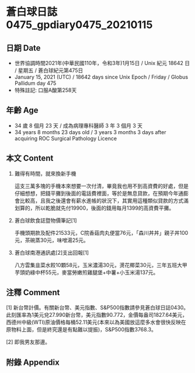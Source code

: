 [_metadata_:encoding]: - "utf-8"
[_metadata_:language]: - "zh-Hant-TW"
[_metadata_:fileformat]: - "markdown"
[_metadata_:MIME_type]: - "text/plain"
[_metadata_:markdown_version]: - "commonmark version 0.29"
[_metadata_:markdown_spec]: - "https://spec.commonmark.org/0.29/"

# 蒼白球日誌0475_gpdiary0475_20210115 #

## 日期 Date ##

* 世界協調時間2021年(中華民國110年，令和3年)1月15日 / Unix 紀元 18642 日 / 星期五 / 蒼白球紀元第475日
* January 15, 2021 (UTC) / 18642 days since Unix Epoch / Friday / Globus Pallidum day 475
* 特殊註記: 口服A酸第258天

## 年齡 Age ##

* 34 歲 8 個月 23 天 / 成為病理專科醫師 3 年 3 個月 3 天
* 34 years 8 months 23 days old / 3 years 3 months 3 days after acquiring ROC Surgical Pathology Licence

## 本文 Content ##

1. 難得有時間，就來換新手機

    這支三萬多塊的手機本來想要一次付清，畢竟我也用不到高資費的好處，但是仔細想想，把錢平攤到後面的電話費裡面，等於是無息貸款，在預期今年通膨會比較高，且我之後還會有薪水進帳的狀況下，其實用這種類似貸款的方式滿划算的，所以乾脆就先付19900，後面的錢用每月1399的高資費平攤。
    
2. 蒼白球飲食誌暨物價筆記[1]

    手機頭期款及配件21533元，C院香菇肉丸便當76元，「森川丼丼」親子丼100元，茶碗蒸30元，味噌湯25元。
    
3. 蒼白球南港通訊處[2]支出回報[1]

    八方雲集韭菜水餃10顆58元，玉米濃湯30元，燙花椰菜30元，三年五班大甲芋頭奶綠中杯55元，麥當勞嫩煎雞腿堡+中薯+小玉米湯137元。

## 注釋 Comment ##

[1] 新台幣計價。有關新台幣、美元指數、S&P500指數請參見蒼白球日誌0430。此刻匯率為1美元兌27.990新台幣，美元指數90.772，金價每盎司1827.64美元，西德州中級(WTI)原油價格每桶52.11美元(本來以為美國放這麼多水會很快反映在原物料上面，但是終究還是有點難以提振)，S&P500指數3768.3。

[2] 即我男友那邊。

## 附錄 Appendix ##

